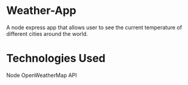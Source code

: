 # Weather-App
A node express app that allows user to see the current temperature of different cities around the world.

# Technologies Used
Node
OpenWeatherMap API
